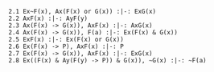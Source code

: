 

~~~{.ProofChecker .ZachFOL2019 options="fonts tabindent render" guides="fitch" points="10" late-credit="9"}
2.1 Ex~F(x), Ax(F(x) or G(x)) :|-: ExG(x) 
2.2 AxF(x) :|-: AyF(y)
2.3 Ax(F(x) -> G(x)), AxF(x) :|-: AxG(x)
2.4 Ax(F(x) -> G(x)), F(a) :|-: Ex(F(x) & G(x))
2.5 ExF(x) :|-: Ex(F(x) or G(x))
2.6 Ex(F(x) -> P), AxF(x) :|-: P
2.7 Ex(F(x) -> G(x)), AxF(x) :|-: ExG(x)
2.8 Ex((F(x) & Ay(F(y) -> P)) & G(x)), ~G(x) :|-: ~F(a)
~~~


